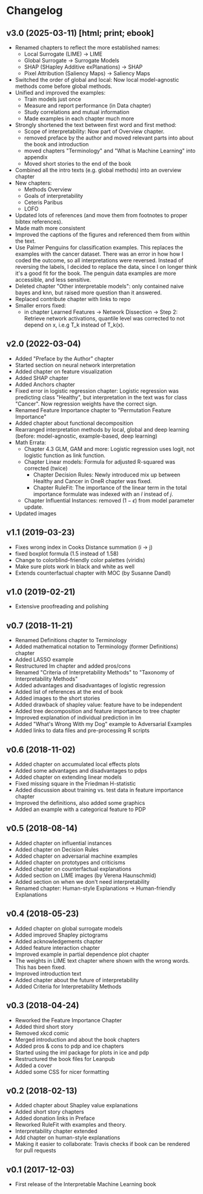 # Changelog

## v3.0 (2025-03-11) [html; print; ebook]

- Renamed chapters to reflect the more established names:
  - Local Surrogate (LIME) -> LIME
  - Global Surrogate -> Surrogate Models
  - SHAP (SHapley Additive exPlanations) -> SHAP 
  - Pixel Attribution (Saliency Maps) -> Saliency Maps
- Switched the order of global and local: Now local model-agnostic methods come before global methods.
- Unified and improved the examples:
  - Train models just once
  - Measure and report performance (in Data chapter)
  - Study correlations and mutual information
  - Made examples in each chapter much more 
- Strongly shortened the text between first word and first method:
  - Scope of interpretability: Now part of Overview chapter.
  - removed preface by the author and moved relevant parts into about the book and introduction
  - moved chapters "Terminology" and "What is Machine Learning" into appendix
  - Moved short stories to the end of the book
- Combined all the intro texts (e.g. global methods) into an overview chapter 
- New chapters:
  - Methods Overview 
  - Goals of interpretability
  - Ceteris Paribus 
  - LOFO
- Updated lots of references (and move them from footnotes to proper bibtex references).
- Made math more consistent
- Improved the captions of the figures and referenced them from within the text.
- Use Palmer Penguins for classification examples. This replaces the examples with the cancer dataset. There was an error in how how I coded the outcome, so all interpretations were reversed. Instead of reversing the labels, I decided to replace the data, since I on longer think it's a good fit for the book. The penguin data examples are more accessible, and less sensitive.
- Deleted chapter "Other interpretable models": only contained naive bayes and knn, but raised more question than it answered.
- Replaced contribute chapter with links to repo
- Smaller errors fixed:
  - in chapter Learned Features -> Network Dissection -> Step 2: Retrieve network activations, quantile level was corrected to not depend on x, i.e.g T_k instead of T_k(x).


## v2.0 (2022-03-04)

- Added "Preface by the Author" chapter
- Started section on neural network interpretation
- Added chapter on feature visualization
- Added SHAP chapter
- Added Anchors chapter
- Fixed error in logistic regression chapter: Logistic regression was predicting class "Healthy", but interpretation in the text was for class "Cancer". Now regression weights have the correct sign.
- Renamed Feature Importance chapter to "Permutation Feature Importance"
- Added chapter about functional decomposition
- Rearranged interpretation methods by local, global and deep learning (before: model-agnostic, example-based, deep learning)
- Math Errata:
	- Chapter 4.3 GLM, GAM and more: Logistic regression uses logit, not logistic function as link function.
	- Chapter Linear models: Formula for adjusted R-squared was corrected (twice)
        - Chapter Decision Rules: Newly introduced mix up between Healthy and Cancer in OneR chapter was fixed.
        - Chapter RuleFit: The importance of the linear term in the total importance formulate was indexed with an $l$ instead of $j$.
    - Chapter Influential Instances: removed $(1-\epsilon)$ from model parameter update.
- Updated images

## v1.1 (2019-03-23) 
- Fixes wrong index in Cooks Distance summation (i -> j)
- fixed boxplot formula (1.5 instead of 1.58)
- Change to colorblind-friendly color palettes (viridis)
- Make sure plots work in black and white as well
- Extends counterfactual chapter with MOC (by Susanne Dandl)

## v1.0 (2019-02-21)
- Extensive proofreading and polishing

## v0.7 (2018-11-21)
- Renamed Definitions chapter to Terminology
- Added mathematical notation to Terminology (former Definitions) chapter
- Added LASSO example
- Restructured lm chapter and added pros/cons
- Renamed "Criteria of Interpretability Methods" to "Taxonomy of Interpretability Methods"
- Added advantages and disadvantages of logistic regression
- Added list of references at the end of book
- Added images to the short stories
- Added drawback of shapley value: feature have to be independent
- Added tree decomposition and feature importance to tree chapter
- Improved explanation of individual prediction in lm
- Added "What's Wrong With my Dog" example to Adversarial Examples
- Added links to data files and pre-processing R scripts

## v0.6 (2018-11-02)
- Added chapter on accumulated local effects plots
- Added some advantages and disadvantages to pdps
- Added chapter on extending linear models
- Fixed missing square in the Friedman H-statistic
- Added discussion about training vs. test data in feature importance chapter
- Improved the definitions, also added some graphics
- Added an example with a categorical feature to PDP

## v0.5 (2018-08-14)
- Added chapter on influential instances
- Added chapter on Decision Rules
- Added chapter on adversarial machine examples
- Added chapter on prototypes and criticisms
- Added chapter on counterfactual explanations
- Added section on LIME images (by Verena Haunschmid)
- Added section on when we don't need interpretability
- Renamed chapter: Human-style Explanations -> Human-friendly Explanations

## v0.4 (2018-05-23)
- Added chapter on global surrogate models
- Added improved Shapley pictograms
- Added acknowledgements chapter
- Added feature interaction chapter
- Improved example in partial dependence plot chapter
- The weights in LIME text chapter where shown with the wrong words. This has been fixed.
- Improved introduction text
- Added chapter about the future of interpretability
- Added Criteria for Interpretability Methods

## v0.3 (2018-04-24)
- Reworked the Feature Importance Chapter
- Added third short story
- Removed xkcd comic
- Merged introduction and about the book chapters
- Added pros & cons to pdp and ice chapters
- Started using the iml package for plots in ice and pdp
- Restructured the book files for Leanpub
- Added a cover
- Added some CSS for nicer formatting

## v0.2 (2018-02-13)
- Added chapter about Shapley value explanations
- Added short story chapters
- Added donation links in Preface
- Reworked RuleFit with examples and theory.
- Interpretability chapter extended
- Add chapter on human-style explanations
- Making it easier to collaborate: Travis checks if book can be rendered for pull requests

## v0.1 (2017-12-03)
- First release of the Interpretable Machine Learning book
